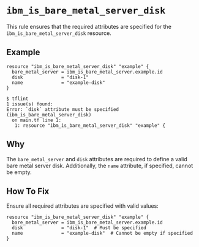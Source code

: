 # `ibm_is_bare_metal_server_disk`

This rule ensures that the required attributes are specified for the `ibm_is_bare_metal_server_disk` resource.

## Example

```hcl
resource "ibm_is_bare_metal_server_disk" "example" {
  bare_metal_server = ibm_is_bare_metal_server.example.id
  disk              = "disk-1"
  name              = "example-disk"
}
```

```console
$ tflint
1 issue(s) found:
Error: `disk` attribute must be specified (ibm_is_bare_metal_server_disk)
  on main.tf line 1:
   1: resource "ibm_is_bare_metal_server_disk" "example" {
```

## Why

The `bare_metal_server` and `disk` attributes are required to define a valid bare metal server disk. Additionally, the `name` attribute, if specified, cannot be empty.

## How To Fix

Ensure all required attributes are specified with valid values:

```hcl
resource "ibm_is_bare_metal_server_disk" "example" {
  bare_metal_server = ibm_is_bare_metal_server.example.id
  disk              = "disk-1"  # Must be specified
  name              = "example-disk"  # Cannot be empty if specified
}
```